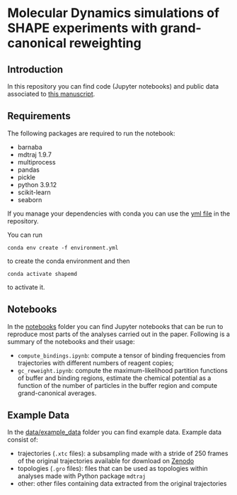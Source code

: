# Molecular Dynamics simulations of SHAPE experiments with grand-canonical reweighting 

## Introduction

In this repository you can find code (Jupyter notebooks) and public data associated to [this manuscript](https://arxiv.org/abs/2209.12640).

## Requirements

The following packages are required to run the notebook:

* barnaba 
* mdtraj 1.9.7
* multiprocess 
* pandas 
* pickle
* python 3.9.12
* scikit-learn 
* seaborn 

If you manage your dependencies with conda you can use the [yml file](https://github.com/bussilab/shape-grandcanonical-md/blob/main/shapemd.yml) in the repository.

You can run 

`conda env create -f environment.yml`

to create the conda environment and then 

`conda activate shapemd` 

to activate it.

## Notebooks

In the [notebooks](https://github.com/bussilab/shape-grandcanonical-md/tree/main/notebooks) folder you can find Jupyter notebooks that can be run to reproduce most parts of the analyses carried out in the paper.
Following is a summary of the notebooks and their usage:
- `compute_bindings.ipynb`: compute a tensor of binding frequencies from trajectories with different numbers of reagent copies;
- `gc_reweight.ipynb`: compute the maximum-likelihood partition functions of buffer and binding regions, estimate the chemical potential as a function of the number of particles in the buffer region and compute grand-canonical averages.

## Example Data

In the [data/example_data](https://github.com/bussilab/shape-grandcanonical-md/tree/main/data) folder you can find example data. Example data consist of:
- trajectories (`.xtc` files): a subsampling made with a stride of 250 frames of the original trajectories available for download on [Zenodo](https://zenodo.org/record/7139541#.ZEvzCi1Bzq0)
- topologies (`.gro` files): files that can be used as topologies within analyses made with Python package `mdtraj`
- other: other files containing data extracted from the original trajectories
